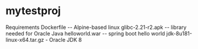 # mytestproj
Requirements
Dockerfile -- Alpine-based linux
glibc-2.21-r2.apk -- library needed for Oracle Java
helloworld.war -- spring boot hello world 
jdk-8u181-linux-x64.tar.gz - Oracle JDK 8
